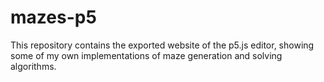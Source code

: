# mazes-p5
This repository contains the exported website of the p5.js editor, showing some of my own implementations of maze generation and solving algorithms.
